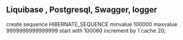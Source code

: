 ## Liquibase , Postgresql, Swagger, logger

create sequence HIBERNATE_SEQUENCE
minvalue 100000
maxvalue 9999999999999999
start with 100060
increment by 1
cache 20;